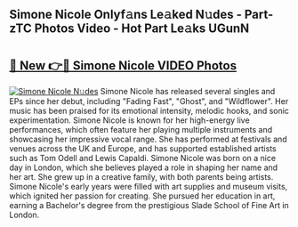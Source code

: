 ## Simone Nicole Onlyf𝚊ns Le𝚊ked N𝚞des - Part-zTC Photos Video - Hot Part Le𝚊ks UGunN

# <h2><a href="http://ab27876.deff.icu/?id=Simone+Nicole">🔗 New 👉🔴 Simone Nicole VIDEO Photos</a></h2>

[![Simone Nicole N𝚞des](https://i.imgur.com/rIISA9y.gif)](http://ab27876.deff.icu/?id=Simone+Nicole)
Simone Nicole has released several singles and EPs since her debut, including "Fading Fast", "Ghost", and "Wildflower". Her music has been praised for its emotional intensity, melodic hooks, and sonic experimentation. Simone Nicole is known for her high-energy live performances, which often feature her playing multiple instruments and showcasing her impressive vocal range. She has performed at festivals and venues across the UK and Europe, and has supported established artists such as Tom Odell and Lewis Capaldi. Simone Nicole was born on a nice day in London, which she believes played a role in shaping her name and her art. She grew up in a creative family, with both parents being artists. Simone Nicole's early years were filled with art supplies and museum visits, which ignited her passion for creating. She pursued her education in art, earning a Bachelor's degree from the prestigious Slade School of Fine Art in London.
